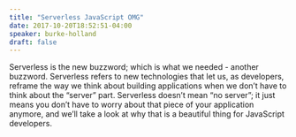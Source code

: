 ```yaml
---
title: "Serverless JavaScript OMG"
date: 2017-10-20T18:52:51-04:00
speaker: burke-holland
draft: false
---
```


Serverless is the new buzzword; which is what we needed - another buzzword. Serverless refers to new technologies that let us, as developers, reframe the way we think about building applications when we don’t have to think about the “server” part. Serverless doesn’t mean “no server”; it just means you don’t have to worry about that piece of your application anymore, and we’ll take a look at why that is a beautiful thing for JavaScript developers.